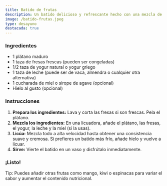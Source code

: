 ```yaml
---
title: Batido de frutas
description: Un batido delicioso y refrescante hecho con una mezcla de frutas.
image: /batido-frutas.jpeg
type: desayuno
destacada: true
---
```

<h3>
Ingredientes
</h3>
<ul> <li>1 plátano maduro</li> <li>1 taza de fresas frescas (pueden ser congeladas)</li> <li>1/2 taza de yogur natural o yogur griego</li> <li>1 taza de leche (puede ser de vaca, almendra o cualquier otra alternativa)</li> <li>1 cucharada de miel o sirope de agave (opcional)</li> <li>Hielo al gusto (opcional)</li> </ul>
<h3>
Instrucciones
</h3>
<ol> <li><strong>Prepara los ingredientes:</strong> Lava y corta las fresas si son frescas. Pela el plátano.</li> <li><strong>Mezcla los ingredientes:</strong> En una licuadora, añade el plátano, las fresas, el yogur, la leche y la miel (si la usas).</li> <li><strong>Licúa:</strong> Mezcla todo a alta velocidad hasta obtener una consistencia suave y cremosa. Si prefieres un batido más frío, añade hielo y vuelve a licuar.</li> <li><strong>Sirve:</strong> Vierte el batido en un vaso y disfrútalo inmediatamente.</li> </ol> <h3>¡Listo!</h3>
Tip: Puedes añadir otras frutas como mango, kiwi o espinacas para variar el sabor y aumentar el contenido nutricional.